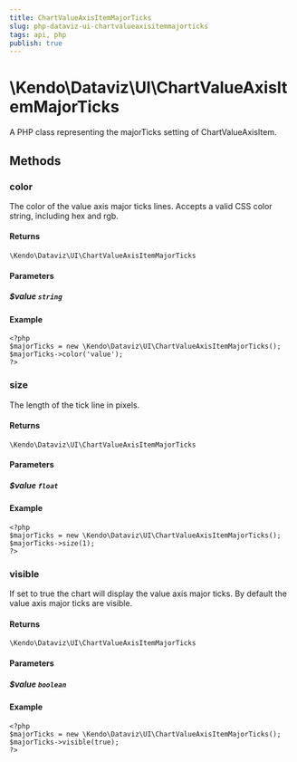 ```yaml
---
title: ChartValueAxisItemMajorTicks
slug: php-dataviz-ui-chartvalueaxisitemmajorticks
tags: api, php
publish: true
---
```


# \Kendo\Dataviz\UI\ChartValueAxisItemMajorTicks

A PHP class representing the majorTicks setting of ChartValueAxisItem.


## Methods

### color
The color of the value axis major ticks lines. Accepts a valid CSS color string, including hex and rgb.

#### Returns
`\Kendo\Dataviz\UI\ChartValueAxisItemMajorTicks`

#### Parameters

##### $value `string`



#### Example 
    <?php
    $majorTicks = new \Kendo\Dataviz\UI\ChartValueAxisItemMajorTicks();
    $majorTicks->color('value');
    ?>

### size
The length of the tick line in pixels.

#### Returns
`\Kendo\Dataviz\UI\ChartValueAxisItemMajorTicks`

#### Parameters

##### $value `float`



#### Example 
    <?php
    $majorTicks = new \Kendo\Dataviz\UI\ChartValueAxisItemMajorTicks();
    $majorTicks->size(1);
    ?>

### visible
If set to true the chart will display the value axis major ticks. By default the value axis major ticks are visible.

#### Returns
`\Kendo\Dataviz\UI\ChartValueAxisItemMajorTicks`

#### Parameters

##### $value `boolean`



#### Example 
    <?php
    $majorTicks = new \Kendo\Dataviz\UI\ChartValueAxisItemMajorTicks();
    $majorTicks->visible(true);
    ?>


